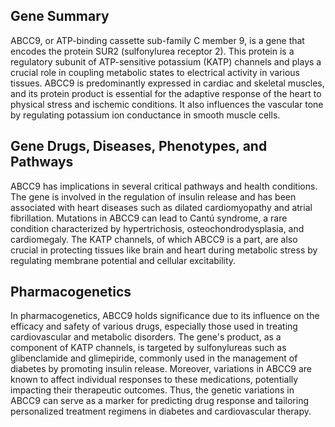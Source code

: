 ## Gene Summary
ABCC9, or ATP-binding cassette sub-family C member 9, is a gene that encodes the protein SUR2 (sulfonylurea receptor 2). This protein is a regulatory subunit of ATP-sensitive potassium (KATP) channels and plays a crucial role in coupling metabolic states to electrical activity in various tissues. ABCC9 is predominantly expressed in cardiac and skeletal muscles, and its protein product is essential for the adaptive response of the heart to physical stress and ischemic conditions. It also influences the vascular tone by regulating potassium ion conductance in smooth muscle cells.

## Gene Drugs, Diseases, Phenotypes, and Pathways
ABCC9 has implications in several critical pathways and health conditions. The gene is involved in the regulation of insulin release and has been associated with heart diseases such as dilated cardiomyopathy and atrial fibrillation. Mutations in ABCC9 can lead to Cantú syndrome, a rare condition characterized by hypertrichosis, osteochondrodysplasia, and cardiomegaly. The KATP channels, of which ABCC9 is a part, are also crucial in protecting tissues like brain and heart during metabolic stress by regulating membrane potential and cellular excitability.

## Pharmacogenetics
In pharmacogenetics, ABCC9 holds significance due to its influence on the efficacy and safety of various drugs, especially those used in treating cardiovascular and metabolic disorders. The gene's product, as a component of KATP channels, is targeted by sulfonylureas such as glibenclamide and glimepiride, commonly used in the management of diabetes by promoting insulin release. Moreover, variations in ABCC9 are known to affect individual responses to these medications, potentially impacting their therapeutic outcomes. Thus, the genetic variations in ABCC9 can serve as a marker for predicting drug response and tailoring personalized treatment regimens in diabetes and cardiovascular therapy.